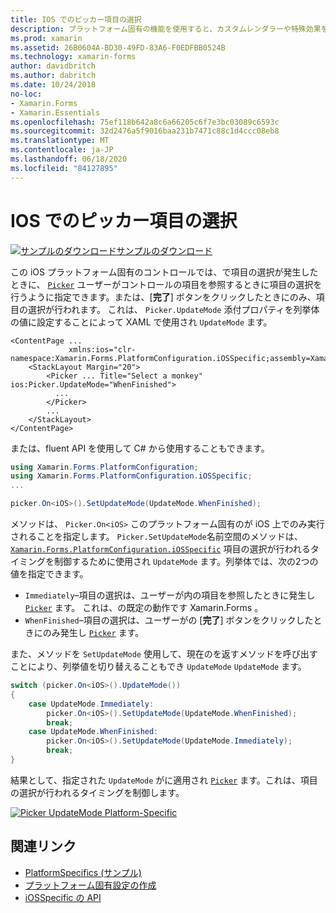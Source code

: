 ```yaml
---
title: IOS でのピッカー項目の選択
description: プラットフォーム固有の機能を使用すると、カスタムレンダラーや特殊効果を実装することなく、特定のプラットフォームでのみ使用できる機能を使用できます。 この記事では、ピッカーで項目の選択が行われるタイミングを制御する iOS プラットフォーム固有のを使用する方法について説明します。
ms.prod: xamarin
ms.assetid: 26B0604A-BD30-49FD-83A6-F0EDFBB0524B
ms.technology: xamarin-forms
author: davidbritch
ms.author: dabritch
ms.date: 10/24/2018
no-loc:
- Xamarin.Forms
- Xamarin.Essentials
ms.openlocfilehash: 75ef118b642a8c6a66205c6f7e3bc03089c6593c
ms.sourcegitcommit: 32d2476a5f9016baa231b7471c88c1d4ccc08eb8
ms.translationtype: MT
ms.contentlocale: ja-JP
ms.lasthandoff: 06/18/2020
ms.locfileid: "84127895"
---
```

# <a name="picker-item-selection-on-ios"></a>IOS でのピッカー項目の選択

[![サンプルのダウンロード](~/media/shared/download.png)サンプルのダウンロード](https://docs.microsoft.com/samples/xamarin/xamarin-forms-samples/userinterface-platformspecifics)

この iOS プラットフォーム固有のコントロールでは、で項目の選択が発生したときに、 [`Picker`](xref:Xamarin.Forms.Picker) ユーザーがコントロールの項目を参照するときに項目の選択を行うように指定できます。または、[**完了**] ボタンをクリックしたときにのみ、項目の選択が行われます。 これは、 `Picker.UpdateMode` 添付プロパティを列挙体の値に設定することによって XAML で使用され `UpdateMode` ます。

```xaml
<ContentPage ...
             xmlns:ios="clr-namespace:Xamarin.Forms.PlatformConfiguration.iOSSpecific;assembly=Xamarin.Forms.Core">
    <StackLayout Margin="20">
        <Picker ... Title="Select a monkey" ios:Picker.UpdateMode="WhenFinished">
          ...
        </Picker>
        ...
    </StackLayout>
</ContentPage>
```

または、fluent API を使用して C# から使用することもできます。

```csharp
using Xamarin.Forms.PlatformConfiguration;
using Xamarin.Forms.PlatformConfiguration.iOSSpecific;
...

picker.On<iOS>().SetUpdateMode(UpdateMode.WhenFinished);
```

メソッドは、 `Picker.On<iOS>` このプラットフォーム固有のが iOS 上でのみ実行されることを指定します。 `Picker.SetUpdateMode`名前空間のメソッドは、 [`Xamarin.Forms.PlatformConfiguration.iOSSpecific`](xref:Xamarin.Forms.PlatformConfiguration.iOSSpecific) 項目の選択が行われるタイミングを制御するために使用され `UpdateMode` ます。列挙体では、次の2つの値を指定できます。

- `Immediately`–項目の選択は、ユーザーが内の項目を参照したときに発生し [`Picker`](xref:Xamarin.Forms.Picker) ます。 これは、の既定の動作です Xamarin.Forms 。
- `WhenFinished`–項目の選択は、ユーザーがの [**完了**] ボタンをクリックしたときにのみ発生し [`Picker`](xref:Xamarin.Forms.Picker) ます。

また、メソッドを `SetUpdateMode` 使用して、現在のを返すメソッドを呼び出すことにより、列挙値を切り替えることもでき `UpdateMode` `UpdateMode` ます。

```csharp
switch (picker.On<iOS>().UpdateMode())
{
    case UpdateMode.Immediately:
        picker.On<iOS>().SetUpdateMode(UpdateMode.WhenFinished);
        break;
    case UpdateMode.WhenFinished:
        picker.On<iOS>().SetUpdateMode(UpdateMode.Immediately);
        break;
}
```

結果として、指定された `UpdateMode` がに適用され [`Picker`](xref:Xamarin.Forms.Picker) ます。これは、項目の選択が行われるタイミングを制御します。

[![](picker-selection-images/picker-updatemode.png "Picker UpdateMode Platform-Specific")](picker-selection-images/picker-updatemode-large.png#lightbox "Picker UpdateMode Platform-Specific")

## <a name="related-links"></a>関連リンク

- [PlatformSpecifics (サンプル)](https://docs.microsoft.com/samples/xamarin/xamarin-forms-samples/userinterface-platformspecifics)
- [プラットフォーム固有設定の作成](~/xamarin-forms/platform/platform-specifics/index.md#creating-platform-specifics)
- [iOSSpecific の API](xref:Xamarin.Forms.PlatformConfiguration.iOSSpecific)
